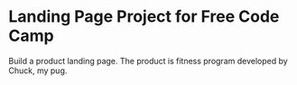 # Landing Page Project for Free Code Camp
Build a product landing page. The product is fitness program developed by Chuck, my pug.
